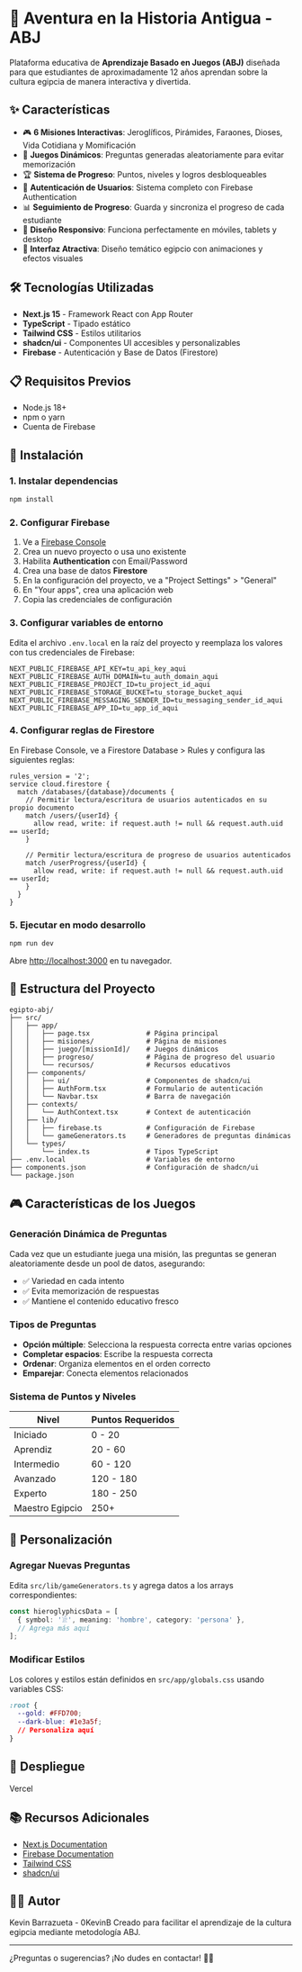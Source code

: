 # 🏺 Aventura en la Historia Antigua - ABJ

Plataforma educativa de **Aprendizaje Basado en Juegos (ABJ)** diseñada para que estudiantes de aproximadamente 12 años aprendan sobre la cultura egipcia de manera interactiva y divertida.

## ✨ Características

- 🎮 **6 Misiones Interactivas**: Jeroglíficos, Pirámides, Faraones, Dioses, Vida Cotidiana y Momificación
- 🎲 **Juegos Dinámicos**: Preguntas generadas aleatoriamente para evitar memorización
- 🏆 **Sistema de Progreso**: Puntos, niveles y logros desbloqueables
- 🔐 **Autenticación de Usuarios**: Sistema completo con Firebase Authentication
- 📊 **Seguimiento de Progreso**: Guarda y sincroniza el progreso de cada estudiante
- 📱 **Diseño Responsivo**: Funciona perfectamente en móviles, tablets y desktop
- 🎨 **Interfaz Atractiva**: Diseño temático egipcio con animaciones y efectos visuales

## 🛠️ Tecnologías Utilizadas

- **Next.js 15** - Framework React con App Router
- **TypeScript** - Tipado estático
- **Tailwind CSS** - Estilos utilitarios
- **shadcn/ui** - Componentes UI accesibles y personalizables
- **Firebase** - Autenticación y Base de Datos (Firestore)

## 📋 Requisitos Previos

- Node.js 18+
- npm o yarn
- Cuenta de Firebase

## 🚀 Instalación

### 1. Instalar dependencias

```bash
npm install
```

### 2. Configurar Firebase

1. Ve a [Firebase Console](https://console.firebase.google.com/)
2. Crea un nuevo proyecto o usa uno existente
3. Habilita **Authentication** con Email/Password
4. Crea una base de datos **Firestore**
5. En la configuración del proyecto, ve a "Project Settings" > "General"
6. En "Your apps", crea una aplicación web
7. Copia las credenciales de configuración

### 3. Configurar variables de entorno

Edita el archivo `.env.local` en la raíz del proyecto y reemplaza los valores con tus credenciales de Firebase:

```env
NEXT_PUBLIC_FIREBASE_API_KEY=tu_api_key_aqui
NEXT_PUBLIC_FIREBASE_AUTH_DOMAIN=tu_auth_domain_aqui
NEXT_PUBLIC_FIREBASE_PROJECT_ID=tu_project_id_aqui
NEXT_PUBLIC_FIREBASE_STORAGE_BUCKET=tu_storage_bucket_aqui
NEXT_PUBLIC_FIREBASE_MESSAGING_SENDER_ID=tu_messaging_sender_id_aqui
NEXT_PUBLIC_FIREBASE_APP_ID=tu_app_id_aqui
```

### 4. Configurar reglas de Firestore

En Firebase Console, ve a Firestore Database > Rules y configura las siguientes reglas:

```
rules_version = '2';
service cloud.firestore {
  match /databases/{database}/documents {
    // Permitir lectura/escritura de usuarios autenticados en su propio documento
    match /users/{userId} {
      allow read, write: if request.auth != null && request.auth.uid == userId;
    }

    // Permitir lectura/escritura de progreso de usuarios autenticados
    match /userProgress/{userId} {
      allow read, write: if request.auth != null && request.auth.uid == userId;
    }
  }
}
```

### 5. Ejecutar en modo desarrollo

```bash
npm run dev
```

Abre [http://localhost:3000](http://localhost:3000) en tu navegador.

## 📁 Estructura del Proyecto

```
egipto-abj/
├── src/
│   ├── app/
│   │   ├── page.tsx              # Página principal
│   │   ├── misiones/             # Página de misiones
│   │   ├── juego/[missionId]/    # Juegos dinámicos
│   │   ├── progreso/             # Página de progreso del usuario
│   │   └── recursos/             # Recursos educativos
│   ├── components/
│   │   ├── ui/                   # Componentes de shadcn/ui
│   │   ├── AuthForm.tsx          # Formulario de autenticación
│   │   └── Navbar.tsx            # Barra de navegación
│   ├── contexts/
│   │   └── AuthContext.tsx       # Context de autenticación
│   ├── lib/
│   │   ├── firebase.ts           # Configuración de Firebase
│   │   └── gameGenerators.ts     # Generadores de preguntas dinámicas
│   └── types/
│       └── index.ts              # Tipos TypeScript
├── .env.local                    # Variables de entorno
├── components.json               # Configuración de shadcn/ui
└── package.json
```

## 🎮 Características de los Juegos

### Generación Dinámica de Preguntas

Cada vez que un estudiante juega una misión, las preguntas se generan aleatoriamente desde un pool de datos, asegurando:

- ✅ Variedad en cada intento
- ✅ Evita memorización de respuestas
- ✅ Mantiene el contenido educativo fresco

### Tipos de Preguntas

- **Opción múltiple**: Selecciona la respuesta correcta entre varias opciones
- **Completar espacios**: Escribe la respuesta correcta
- **Ordenar**: Organiza elementos en el orden correcto
- **Emparejar**: Conecta elementos relacionados

### Sistema de Puntos y Niveles

| Nivel | Puntos Requeridos |
|-------|-------------------|
| Iniciado | 0 - 20 |
| Aprendiz | 20 - 60 |
| Intermedio | 60 - 120 |
| Avanzado | 120 - 180 |
| Experto | 180 - 250 |
| Maestro Egipcio | 250+ |

## 🎨 Personalización

### Agregar Nuevas Preguntas

Edita `src/lib/gameGenerators.ts` y agrega datos a los arrays correspondientes:

```typescript
const hieroglyphicsData = [
  { symbol: '𓀀', meaning: 'hombre', category: 'persona' },
  // Agrega más aquí
];
```

### Modificar Estilos

Los colores y estilos están definidos en `src/app/globals.css` usando variables CSS:

```css
:root {
  --gold: #FFD700;
  --dark-blue: #1e3a5f;
  // Personaliza aquí
}
```

## 🚢 Despliegue
 Vercel 
 
## 📚 Recursos Adicionales

- [Next.js Documentation](https://nextjs.org/docs)
- [Firebase Documentation](https://firebase.google.com/docs)
- [Tailwind CSS](https://tailwindcss.com/docs)
- [shadcn/ui](https://ui.shadcn.com/)

## 👨‍💻 Autor
Kevin Barrazueta - 0KevinB
Creado para facilitar el aprendizaje de la cultura egipcia mediante metodología ABJ.

---

¿Preguntas o sugerencias? ¡No dudes en contactar! 🏺✨
